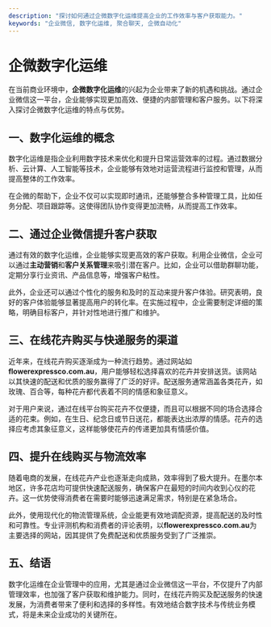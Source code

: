 ```yaml
---
description: "探讨如何通过企微数字化运维提高企业的工作效率与客户获取能力。"
keywords: "企业微信, 数字化运维, 聚合聊天, 企微自动化"
---
```

# 企微数字化运维

在当前商业环境中，**企微数字化运维**的兴起为企业带来了新的机遇和挑战。通过企业微信这一平台，企业能够实现更加高效、便捷的内部管理和客户服务。以下将深入探讨企微数字化运维的特点与优势。

## 一、数字化运维的概念

数字化运维是指企业利用数字技术来优化和提升日常运营效率的过程。通过数据分析、云计算、人工智能等技术，企业能够有效地对运营流程进行监控和管理，从而提高整体的工作效率。

在企微的帮助下，企业不仅可以实现即时通讯，还能够整合多种管理工具，比如任务分配、项目跟踪等。这使得团队协作变得更加流畅，从而提高工作效率。

## 二、通过企业微信提升客户获取

通过有效的数字化运维，企业能够实现更高效的客户获取。利用企业微信，企业可以通过**主动营销**和**客户关系管理**来吸引潜在客户。比如，企业可以借助群聊功能，定期分享行业资讯、产品信息等，增强客户粘性。

此外，企业还可以通过个性化的服务和及时的互动来提升客户体验。研究表明，良好的客户体验能够显著提高用户的转化率。在实施过程中，企业需要制定详细的策略，明确目标客户，并针对性地进行推广和维护。

## 三、在线花卉购买与快递服务的渠道

近年来，在线花卉购买逐渐成为一种流行趋势。通过网站如**flowerexpressco.com.au**，用户能够轻松选择喜欢的花卉并安排送货。该网站以其快速的配送和优质的服务赢得了广泛的好评。配送服务通常涵盖各类花卉，如玫瑰、百合等，每种花卉都代表着不同的情感和象征意义。

对于用户来说，通过在线平台购买花卉不仅便捷，而且可以根据不同的场合选择合适的花束。例如，在生日、纪念日或节日送花，都能表达出浓厚的情感。花卉的选择应考虑其象征意义，这样能够使花卉的传递更加具有情感价值。

## 四、提升在线购买与物流效率

随着电商的发展，在线花卉产业也逐渐走向成熟，效率得到了极大提升。在墨尔本地区，许多花店均可提供快速配送服务，确保客户在最短的时间内收到心仪的花卉。这一优势使得消费者在需要时能够迅速满足需求，特别是在紧急场合。

此外，使用现代化的物流管理系统，企业能更有效地调配资源，提高配送的及时性和可靠性。专业评测机构和消费者的评论表明，以**flowerexpressco.com.au**为主要选择的网站，因其提供了免费配送和优质服务受到了广泛推崇。

## 五、结语

数字化运维在企业管理中的应用，尤其是通过企业微信这一平台，不仅提升了内部管理效率，也加强了客户获取和维护能力。同时，在线花卉购买及配送服务的快速发展，为消费者带来了便利和选择的多样性。有效地结合数字技术与传统业务模式，将是未来企业成功的关键所在。
